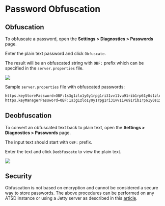 # Password Obfuscation

## Obfuscation

To obfuscate a password, open the **Settings > Diagnostics > Passwords** page.

Enter the plain text password and click `Obfuscate`.

The result will be an obfuscated string with `OBF:` prefix which can be specified in the `server.properties` file.

![](./images/password-obfuscation.png)

Sample `server.properties` file with obfuscated passwords:

```txt
https.keyStorePassword=OBF:1s3g1zlo1y0y1rpg1ri31vv11vu91rib1rp61y0s1zlu1s3m
https.keyManagerPassword=OBF:1s3g1zlo1y0y1rpg1ri31vv11vu91rib1rp61y0s1zlu1s3m
```

## Deobfuscation

To convert an obfuscated text back to plain text, open the **Settings > Diagnostics > Passwords** page.

The input text should start with `OBF:` prefix.

Enter the text  and click `Deobfuscate` to view the plain text.

![](./images/password-deobfuscation.png)

## Security

Obfuscation is not based on encryption and cannot be considered a secure way to store passwords. The above procedures can be performed on any ATSD instance or using a Jetty server as described in this [article](https://docs.oracle.com/cd/E35822_01/server.740/es_admin/src/tadm_ssl_jetty_passwords.html).
